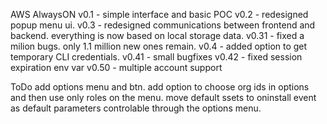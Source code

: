 AWS AlwaysON
v0.1  - simple interface and basic POC
v0.2  - redesigned popup menu ui.
v0.3  - redesigned communications between frontend and backend. everything is now based on local storage data.
v0.31 - fixed a milion bugs. only 1.1 million new ones remain.
v0.4  - added option to get temporary CLI credentials.
v0.41 - small bugfixes
v0.42 - fixed session expiration env var
v0.50 - multiple account support

ToDo
add options menu and btn.
add option to choose org ids in options and then use only roles on the menu.
move default ssets to oninstall event as default parameters controlable through the options menu.
